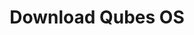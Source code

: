 ---
lang: fr
layout: downloads
permalink: /fr/downloads/
redirect_from:
- /fr/wiki/QubesDownloads/
- /fr/doc/QubesDownloads/
ref: 2
title: Download Qubes OS
---